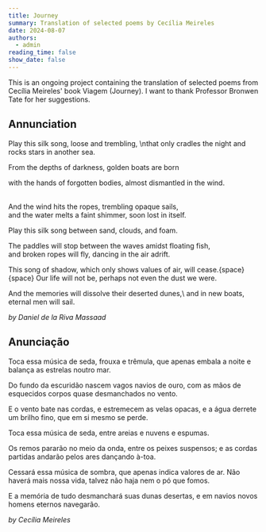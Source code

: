 ```yaml
---
title: Journey
summary: Translation of selected poems by Cecília Meireles
date: 2024-08-07
authors:
  - admin
reading_time: false
show_date: false
---
```


This is an ongoing project containing the translation of selected poems from Cecília Meireles' book Viagem (Journey). I want to thank Professor Bronwen Tate for her suggestions.

Annunciation
----------

Play this silk song, loose and trembling, \nthat only cradles the night and rocks stars in another sea.

<p>From the depths of darkness, golden boats are born </p>
with the hands of forgotten bodies, almost dismantled in the wind.

<br>And the wind hits the ropes, trembling opaque sails,</br> and the water melts a faint shimmer, soon lost in itself.

Play this silk song between sand, clouds, and foam.

The paddles will stop between the waves amidst floating fish,<br />
and broken ropes will fly, dancing in the air adrift.

This song of shadow, which only shows values of air, will cease.{space}{space}
Our life will not be, perhaps not even the dust we were.

And the memories will dissolve their deserted dunes,\ 
and in new boats, eternal men will sail.

*by Daniel de la Riva Massaad*

Anunciação
-----------

Toca essa música de seda, frouxa e trêmula,
que apenas embala a noite e balança as estrelas noutro mar.

Do fundo da escuridão nascem vagos navios de ouro,
com as mãos de esquecidos corpos quase desmanchados no vento.

E o vento bate nas cordas, e estremecem as velas opacas,
e a água derrete um brilho fino, que em si mesmo se perde.

Toca essa música de seda, entre areias e nuvens e espumas. 

Os remos pararão no meio da onda, entre os peixes suspensos;
e as cordas partidas andarão pelos ares dançando à-toa.

Cessará essa música de sombra, que apenas indica valores de ar.
Não haverá mais nossa vida, talvez não haja nem o pó que fomos. 

E a memória de tudo desmanchará suas dunas desertas, 
e em navios novos homens eternos navegarão. 

*by Cecília Meireles*